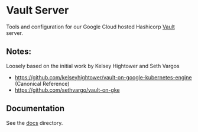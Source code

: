 # Vault Server

Tools and configuration for our Google Cloud hosted Hashicorp [Vault](https://vaultproject.io) server.

## Notes:

Loosely based on the initial work by Kelsey Hightower and Seth Vargos

- https://github.com/kelseyhightower/vault-on-google-kubernetes-engine (Canonical Reference)
- https://github.com/sethvargo/vault-on-gke

## Documentation

See the [docs](docs) directory.